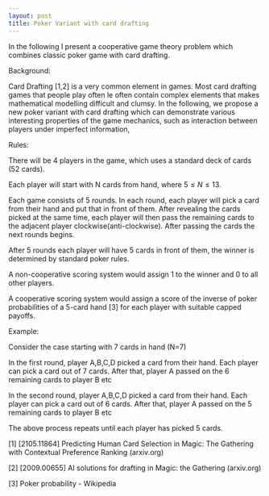 ```yaml
---
layout: post
title: Poker Variant with card drafting  
---
```


In the following I present a cooperative game theory problem which combines classic poker game with card drafting. 

Background:  

Card Drafting [1,2] is a very common element in games. Most card drafting games that people play often le often contain complex elements that makes mathematical modelling difficult and clumsy. In the following, we propose a new poker variant with card drafting which can demonstrate various interesting properties of the game mechanics, such as interaction between players under imperfect information,  

 

Rules:  

There will be 4 players in the game, which uses a standard deck of cards (52 cards).  

Each player will start with N cards from hand, where $5 \leq N \leq 13$.  

Each game consists of 5 rounds. In each round, each player will pick a card from their hand and put that in front of them. After revealing the cards picked at the same time, each player will then pass the remaining cards to the adjacent player clockwise(anti-clockwise). After passing the cards the next rounds begins.  

After 5 rounds each player will have 5 cards in front of them, the winner is determined by standard poker rules.   

A non-cooperative scoring system would assign 1 to the winner and 0 to all other players.  

A cooperative scoring system would assign a score of the inverse of poker probabilities of a 5-card hand [3] for each player with suitable capped payoffs. 

 

Example:  

Consider the case starting with 7 cards in hand (N=7)  

In the first round, player A,B,C,D picked a card from their hand. Each player can pick a card out of 7 cards. After that, player A passed on the 6 remaining cards to player B etc  

In the second round, player A,B,C,D picked a card from their hand. Each player can pick a card out of 6 cards. After that, player A passed on the 5 remaining cards to player B etc 

The above process repeats until each player has picked 5 cards.  

 

[1] [2105.11864] Predicting Human Card Selection in Magic: The Gathering with Contextual Preference Ranking (arxiv.org)  

[2] [2009.00655] AI solutions for drafting in Magic: the Gathering (arxiv.org) 

[3] Poker probability - Wikipedia


